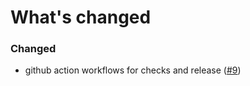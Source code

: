 # What's changed

### Changed

- github action workflows for checks and release ([#9](https://github.com/mflknr/tuist-plugin-outdated/issues/9))